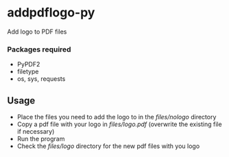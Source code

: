 # addpdflogo-py
Add logo to PDF files

### Packages required
 - PyPDF2
 - filetype
 - os, sys, requests

## Usage
 - Place the files you need to add the logo to in the *files/nologo* directory
 - Copy a pdf file with your logo in *files/logo.pdf* (overwrite the existing file if necessary)
 - Run the program
 - Check the *files/logo* directory for the new pdf files with you logo
 


